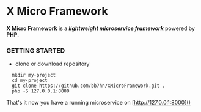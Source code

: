 # X Micro Framework

**X Micro Framework** is a ***lightweight microservice framework*** powered by **PHP**.

### GETTING STARTED

- clone or download repository

```shell
  mkdir my-project
  cd my-project
  git clone https://github.com/bb7hn/XMicroFramework.git .
  php -S 127.0.0.1:8000
```

That's it now you have a running microservice on [http://127.0.0.1:8000]() 